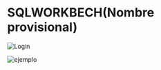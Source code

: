 # SQLWORKBECH(Nombre provisional)

![Login](https://user-images.githubusercontent.com/24571992/226689015-1241d99b-338a-47a4-8746-5c1ed38b93b3.PNG)

![ejemplo](https://user-images.githubusercontent.com/24571992/235433912-3fba9ff0-53a9-418d-9bae-3e6c6e2e8be4.PNG)

